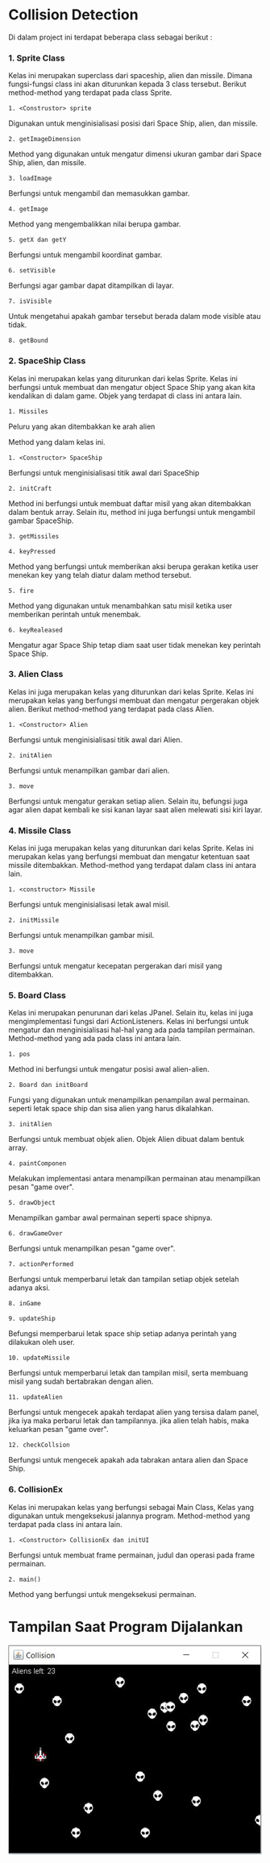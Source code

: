 # Collision Detection

Di dalam project ini terdapat beberapa class sebagai berikut :

### 1. Sprite Class
Kelas ini merupakan superclass dari spaceship, alien dan missile. Dimana fungsi-fungsi class ini akan diturunkan kepada 3 class tersebut. Berikut method-method yang terdapat pada class Sprite.
```
1. <Construstor> sprite
```
Digunakan untuk menginisialisasi posisi dari Space Ship, alien, dan missile.
```
2. getImageDimension
```
Method yang digunakan untuk mengatur dimensi ukuran gambar dari Space Ship, alien, dan missile.
```
3. loadImage
```
Berfungsi untuk mengambil dan memasukkan gambar.
```
4. getImage 
```
Method yang mengembalikkan nilai berupa gambar.
```
5. getX dan getY
```
Berfungsi untuk mengambil koordinat gambar.
```
6. setVisible
```
Berfungsi agar gambar dapat ditampilkan di layar.
```
7. isVisible 
```
Untuk mengetahui apakah gambar tersebut berada dalam mode visible atau tidak.
```	
8. getBound
```

### 2. SpaceShip Class
Kelas ini merupakan kelas yang diturunkan dari kelas Sprite. Kelas ini berfungsi untuk membuat dan mengatur object Space Ship yang akan kita kendalikan di dalam game. Objek yang terdapat di class ini antara lain.
```
1. Missiles
```
Peluru yang akan ditembakkan ke arah alien

Method yang dalam kelas ini.
```
1. <Constructor> SpaceShip
```
Berfungsi untuk menginisialisasi titik awal dari SpaceShip
```
2. initCraft
```
Method ini berfungsi untuk membuat daftar misil yang akan ditembakkan dalam bentuk array. Selain itu, method ini juga berfungsi untuk mengambil gambar SpaceShip.
```
3. getMissiles
```
```
4. keyPressed
```
Method yang berfungsi untuk memberikan aksi berupa gerakan ketika user menekan key yang telah diatur dalam method tersebut.
```
5. fire
```
Method yang digunakan untuk menambahkan satu misil ketika user memberikan perintah untuk menembak.
```
6. keyRealeased
```
Mengatur agar Space Ship tetap diam saat user tidak menekan key perintah Space Ship.

### 3. Alien Class
Kelas ini juga  merupakan kelas yang diturunkan dari kelas Sprite. Kelas ini merupakan kelas yang berfungsi membuat dan mengatur pergerakan objek alien. Berikut method-method yang terdapat pada class Alien.
```
1. <Constructor> Alien
```
Berfungsi untuk menginisialisasi titik awal dari Alien.
```
2. initAlien
```
Berfungsi untuk menampilkan gambar dari alien.
```
3. move
```
Berfungsi untuk mengatur gerakan setiap alien. Selain itu, befungsi juga agar alien dapat kembali ke sisi kanan layar saat alien melewati sisi kiri layar.

### 4. Missile Class
Kelas ini juga merupakan kelas yang diturunkan dari kelas Sprite. Kelas ini merupakan kelas yang berfungsi membuat dan mengatur ketentuan saat missile ditembakkan. Method-method yang terdapat dalam class ini antara lain.
```
1. <constructor> Missile
```
Berfungsi untuk menginisialisasi letak awal misil.
```
2. initMissile
```
Berfungsi untuk menampilkan gambar misil.
```
3. move
```
Berfungsi untuk mengatur kecepatan pergerakan dari misil yang ditembakkan.

### 5. Board Class
Kelas ini merupakan penurunan dari kelas JPanel. Selain itu, kelas ini juga mengimplementasi fungsi dari ActionListeners. Kelas ini berfungsi untuk mengatur dan menginisialisasi hal-hal yang ada pada tampilan permainan. Method-method yang ada pada class ini antara lain.
```
1. pos
```
Method ini berfungsi untuk mengatur posisi awal alien-alien.
```
2. Board dan initBoard
```
Fungsi yang digunakan untuk menampilkan penampilan awal permainan. seperti letak space ship dan sisa alien yang harus dikalahkan.
```
3. initAlien
```
Berfungsi untuk membuat objek alien. Objek Alien dibuat dalam bentuk array.
```
4. paintComponen
```
Melakukan implementasi antara menampilkan permainan atau menampilkan pesan "game over".
```
5. drawObject
```
Menampilkan gambar awal permainan seperti space shipnya.
```
6. drawGameOver
```
Berfungsi untuk menampilkan pesan "game over".
```
7. actionPerformed
```
Berfungsi untuk memperbarui letak dan tampilan setiap objek setelah adanya aksi.
```
8. inGame
```
```
9. updateShip
```
Befungsi memperbarui letak space ship setiap adanya perintah yang dilakukan oleh user.
```
10. updateMissile
```
Berfungsi untuk memperbarui letak dan tampilan misil, serta membuang misil yang sudah bertabrakan dengan alien.
```
11. updateAlien
```
Berfungsi untuk mengecek apakah terdapat alien yang tersisa dalam panel, jika iya maka perbarui letak dan tampilannya. jika alien telah habis, maka keluarkan pesan "game over".
```
12. checkCollsion
```
Berfungsi untuk mengecek apakah ada tabrakan antara alien dan Space Ship.

### 6. CollisionEx
Kelas ini merupakan kelas yang berfungsi sebagai Main Class, Kelas yang digunakan untuk mengeksekusi jalannya program. Method-method yang terdapat pada class ini antara lain.
```
1. <Constructor> CollisionEx dan initUI
```
Berfungsi untuk membuat frame permainan, judul dan operasi pada frame permainan.
```
2. main()
```
Method yang berfungsi untuk mengeksekusi permainan.

# Tampilan Saat Program Dijalankan
![](https://github.com/ALuthfiH/Final-Project-PBO/blob/main/Collision%20Detection/Collison.JPG)

